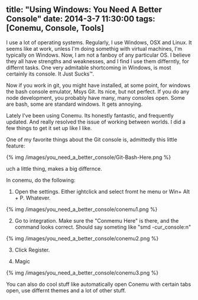title: "Using Windows: You Need A Better Console"
date: 2014-3-7 11:30:00
tags: [Conemu, Console, Tools]
---

I use a lot of operating systems. Regularly, I use Windows, OSX and Linux. It seems like at work, unless I'm doing somethig with virtual machines, I'm typically on Windows. Now, I am not a fanboy of any particular OS. I believe they all have strengths and weaknesses, and I find I use them differntly, for differnt tasks. One very admitable shortcoming in Windows, is most certainly its console. It Just Sucks™.

<!-- more -->

Now if you work in git, you might have installed, at some point, for windows the bash console emulator, Msys Git. Its nice, but not perfect. If you do any node development, you probably have many, many consoles open. Some are bash, some are standard windows. It gets annoying.

Lately I've been using Conemu. Its honestly fantastic, and frequently updated. And really resolved the issue of working between worlds. I did a few things to get it set up like I like.

One of my favorite things about the Git console is, admittedly this little feature:

{% img /images/you_need_a_better_console/Git-Bash-Here.png %}

uch a little thing, makes a big differnce.

In conemu, do the following:

1. Open the settings. Either ightclick and select fromt he menu or Win+ Alt + P. Whatever.

{% img /images/you_need_a_better_console/conemu1.png %}

2. Go to integration. Make sure the "Conmemu Here" is there, and the command looks correct. Should say someting like "smd -cur_console:n"

{% img /images/you_need_a_better_console/conemu2.png %}

3. Click Register.

4. Magic

{% img /images/you_need_a_better_console/conemu3.png %}

You can also do cool stuff like automatically open Conemu with certain tabs open, use differnt themes and a lot of other stuff.